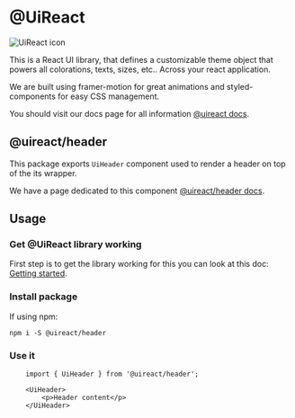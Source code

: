 # @UiReact
![UiReact icon](https://www.uireact.io/_next/static/media/sunglasses_cat.a5f3369a.gif)

This is a React UI library, that defines a customizable theme object that powers all colorations, texts, sizes, etc.. Across your react application.

We are built using framer-motion for great animations and styled-components for easy CSS management.

You should visit our docs page for all information [@uireact docs](https://uireact.io).

## @uireact/header

This package exports `UiHeader` component used to render a header on top of the its wrapper.

We have a page dedicated to this component [@uireact/header docs](https://www.uireact.io/docs/header).

## Usage

### Get @UiReact library working

First step is to get the library working for this you can look at this doc: [Getting started](https://www.uireact.io/docs).

### Install package

If using npm:

```
npm i -S @uireact/header
```

### Use it

```tsx
    import { UiHeader } from '@uireact/header';

    <UiHeader>
        <p>Header content</p>
    </UiHeader>
```
